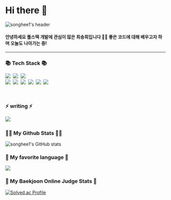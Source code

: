 <h1> Hi there 👋</h1>

<!--
**songhee1/songhee1** is a ✨ _special_ ✨ repository because its `README.md` (this file) appears on your GitHub profile.

Here are some ideas to get you started:

- 🔭 I’m currently working on ...
- 🌱 I’m currently learning ...
- 👯 I’m looking to collaborate on ...
- 🤔 I’m looking for help with ...
- 💬 Ask me about ...
- 📫 How to reach me: ...
- 😄 Pronouns: ...
- ⚡ Fun fact: ...
-->

![songhee1's header](https://capsule-render.vercel.app/api?type=waving&color=gradient&height=250&section=header&text=Songhee&theme=cobaltfont&Size=30&fontAlignY=40&fontAlign=70&animation=twinkling&desc=coding&descAlign=84)


 <h4>
    안녕하세요 풀스택 개발에 관심이 많은 최송희입니다 👩‍💻 좋은 코드에 대해 배우고자 하며 오늘도 나아가는 중! <br>
 </h4>

<hr>

<h3>📚 Tech Stack 📚</h3>
<p>
    <img src="https://img.shields.io/badge/Java-007396?style=flat-square&logo=Java&logoColor=white"/></a>&nbsp
    <img src="https://img.shields.io/badge/Python-3766AB?style=flat-square&logo=Python&logoColor=white"/></a>&nbsp 
    <img src="https://img.shields.io/badge/Javascript-ffb13b?style=flat-square&logo=javascript&logoColor=white"/></a>&nbsp 
  <br>
  <img src="https://img.shields.io/badge/Node.js-339933?style=flat-square&logo=Node.js&logoColor=white"/></a>&nbsp
  <img src="https://img.shields.io/badge/React-61DAFB?style=flat-square&logo=React&logoColor=white"/></a>&nbsp
  <img src="https://img.shields.io/badge/Spring-007396?style=flat-square&logo=Spring&logoColor=pink"/></a>&nbsp
  <img src="https://img.shields.io/badge/MyBatis-3766AB?style=flat-square&logo=MyBatis&logoColor=red"/></a>&nbsp
  <img src="https://img.shields.io/badge/Oracle-339933?style=flat-square&logo=Oracle&logoColor=white"/></a>&nbsp
  <img src="https://img.shields.io/badge/MySql-#4479A1?style=flat-square&logo=MySql&logoColor=#4479A1"/></a>&nbsp
</p>
<br>
<h3>⚡ writing ⚡</h3>
<p>
  <a href="https://velog.io/@songheechoi"><img src="https://img.shields.io/badge/Tech%20Blog-11B48A?style=flat-square&logo=Vimeo&logoColor=white&link=https://velog.io/@songheechoi"/></a>&nbsp
</p>

<h3>👩‍💻 My Github Stats 👩‍💻</h3>
<p>
 
![songhee1's GitHub stats](https://github-readme-stats.vercel.app/api?username=songhee1&show_icons=true&theme=gruvbox)  

</p>

<h3>🌟 My favorite language 🌟</h3>
<p>
<img src="https://github-readme-stats.vercel.app/api/top-langs/?username=songhee1&layout=compact">
</p>

<h3>💎 My Baekjoon Online Judge Stats 💎</h3>

<div>

 [![Solved.ac Profile](http://mazassumnida.wtf/api/generate_badge?boj=ghenrhkwk88)](https://solved.ac/ghenrhkwk88)

</div>

<br>
<br>

